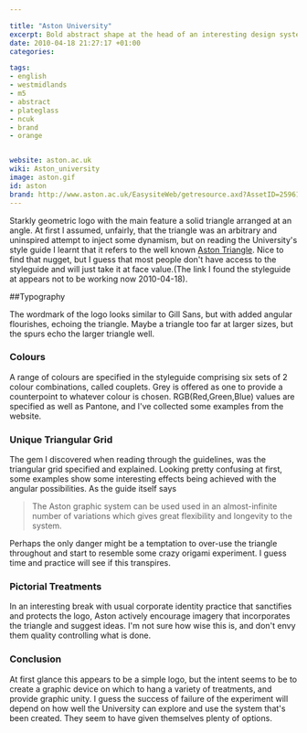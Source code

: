 ```yaml
---

title: "Aston University"
excerpt: Bold abstract shape at the head of an interesting design system.
date: 2010-04-18 21:27:17 +01:00
categories:

tags:
- english
- westmidlands
- m5
- abstract
- plateglass
- ncuk
- brand
- orange


website: aston.ac.uk
wiki: Aston_university
image: aston.gif
id: aston
brand: http://www.aston.ac.uk/EasysiteWeb/getresource.axd?AssetID=259619&type=Full&servicetype=Attachment
---
```


Starkly geometric logo with the main feature a solid triangle arranged at an angle. At first I assumed, unfairly, that the triangle was an arbitrary and uninspired attempt to inject some dynamism, but on reading the University's style guide I learnt that it refers to the well known [Aston Triangle](http://en.wikipedia.org/wiki/Aston_Triangle). Nice to find that nugget, but I guess that most people don't have access to the styleguide and will just take it at face value.(The link I found the styleguide at appears not to be working now 2010-04-18).

##Typography

The wordmark of the logo looks similar to Gill Sans, but with added angular flourishes, echoing the triangle. Maybe a triangle too far at larger sizes, but the spurs echo the larger triangle well.

### Colours

A range of colours are specified in the styleguide comprising six sets of 2 colour combinations, called couplets. Grey is offered as one to provide a counterpoint to whatever colour is chosen. RGB(Red,Green,Blue) values are specified as well as Pantone, and I've collected some examples from the website.

### Unique Triangular Grid

The gem I discovered when reading through the guidelines, was the triangular grid specified and explained. Looking pretty confusing at first, some examples show some interesting effects being achieved with the angular possibilities. As the guide itself says

> The Aston graphic system can be used used in an almost-infinite number of variations which gives great flexibility and longevity to the system.

Perhaps the only danger might be a temptation to over-use the triangle throughout and start to resemble some crazy origami experiment. I guess time and practice will see if this transpires.

### Pictorial Treatments

In an interesting break with usual corporate identity practice that sanctifies and protects the logo, Aston actively encourage imagery that incorporates the triangle and suggest ideas. I'm not sure how wise this is, and don't envy them quality controlling what is done.

### Conclusion

At first glance this appears to be a simple logo, but the intent seems to be to create a graphic device on which to hang a variety of treatments, and provide graphic unity. I guess the success of failure of the experiment will depend on how well the University can explore and use the system that's been created. They seem to have given themselves plenty of options.
